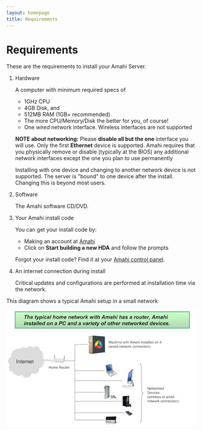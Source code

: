 ```yaml
---
layout: homepage
title: Requirements
---
```

# Requirements

These are the requirements to install your Amahi Server.

1. Hardware

	A computer with minimum required specs of

	* 1GHz CPU
	* 4GB Disk, and
	* 512MB RAM (1GB+ recommended)
	* The more CPU/Memory/Disk the better for you, of course! 
	* One *wired* network interface. Wireless interfaces are not supported

	**NOTE about networking:** Please **disable all but the one** interface you will use. Only the first **Ethernet** device is supported. Amahi requires that you physically remove or disable (typically at the BIOS) any additional network interfaces except the one you plan to use permanently

	Installing with one device and changing to another network device is not supported. The server is "bound" to one device after the install. Changing this is beyond most users.

1. Software

	The Amahi software CD/DVD.

1. Your Amahi install code

	You can get your install code by:

	* Making an account at [Amahi](https://www.amahi.org) 
	* Click on **Start building a new HDA** and follow the prompts

	Forgot your install code?  Find it at your [Amahi control panel](https://www.amahi.org/users).  

1. An internet connection during install

	Critical updates and configurations are performed at installation time via the network.


This diagram shows a typical Amahi setup in a small network

<a href="static/images/overview.png" class="fancybox centered" title="Typical Amahi Home Setup"><img src="static/images/overview.png" alt="Typical Amahi Setup" /></a>

<br/>
